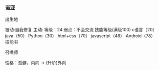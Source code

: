 <!-- game.md -->
### 诺亚
出生地

被动:自我修复
主动:
等级：24
弱点：不会交流
技能等级(满级100) 
	c语言（20） java（50） Python（30） html+css（70） javascript（48） Android（78）
技能书

召唤师

性格：孤僻，内向 -> (升阶)外向


